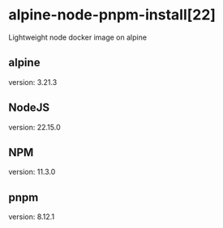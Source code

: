 # alpine-node-pnpm-install[22]

Lightweight node docker image on alpine

## alpine

version: 3.21.3

## NodeJS

version: 22.15.0

## NPM

version: 11.3.0

## pnpm

version: 8.12.1
